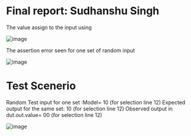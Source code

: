 # Final report: Sudhanshu Singh
The value assign to the input using


![image](https://user-images.githubusercontent.com/73732594/182029571-5ac35f83-0018-4c3e-8428-89b76283c922.png)

The assertion error seen for one set of random input

![image](https://user-images.githubusercontent.com/73732594/182029702-c8dbe0e3-4abc-4ed2-aaef-65473d3cfa15.png)

# Test Scenerio
Random Test input for one set :Model= 10 (for selection line 12)
Expected output for the same set: 10 (for selection line 12)
Observed output in dut.out.value= 00  (for selection line 12)

![image](https://user-images.githubusercontent.com/73732594/182030023-4df5be1d-bd32-44aa-b649-1c4d7394114e.png)

